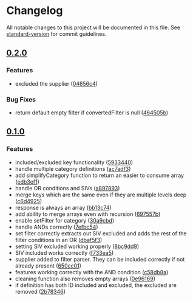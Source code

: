 # Changelog

All notable changes to this project will be documented in this file. See [standard-version](https://github.com/conventional-changelog/standard-version) for commit guidelines.

## [0.2.0](https://github.com/rewardops/javascript-filter-parser/compare/v0.1.0...v0.2.0)

### Features

- excluded the supplier ([04656c4](https://github.com/rewardops/javascript-filter-parser/commit/04656c4d4547872bfa7faa532f1d1d982d5dfe6c))

### Bug Fixes

- return default empty filter if convertedFilter is null ([464505b](https://github.com/rewardops/javascript-filter-parser/commit/464505b354e68448ab2e70e119d62a59f717a7a5))


## [0.1.0](https://github.com/rewardops/javascript-filter-parser/compare/ebed6e0e08d5752bf2440e0ad14b46fa9f0d5eb5...v0.1.0)

### Features

- included/excluded key functionality ([5933440](https://github.com/rewardops/javascript-filter-parser/commit/5933440c375db17d2c3ccc414783257c14e1e66a))
- handle multiple category definitions ([ac7adf3](https://github.com/rewardops/javascript-filter-parser/commit/ac7adf32ae8e07f61e54ee1fd03aa1e8ae80e126))
- add simplifyCategory function to return an easier to consume array ([edb3ef1](https://github.com/rewardops/javascript-filter-parser/commit/edb3ef1353f2622923dd19bff5ab906933e98bac))
- handle OR conditions and SIVs ([a897893](https://github.com/rewardops/javascript-filter-parser/commit/a897893532b00d344a223323622dcf5a800b6825))
- merge keys which are the same even if they are multiple levels deep ([c6d4925](https://github.com/rewardops/javascript-filter-parser/commit/c6d4925b03a4025c46bbc2a25fcd45bef0e1647d))
- response is always an array ([bb13c74](https://github.com/rewardops/javascript-filter-parser/commit/bb13c747ae652e888b7f62b95a9747bbf1797f63))
- add ability to merge arrays even with recursion ([697557b](https://github.com/rewardops/javascript-filter-parser/commit/697557bf4e6f2893bae4bd7e01185240f7934173))
- enable setFilter for category ([30a9cbd](https://github.com/rewardops/javascript-filter-parser/commit/30a9cbdcc6947aa9779fd610d47b05990b682025))
- handle ANDs correctly ([7efbc54](https://github.com/rewardops/javascript-filter-parser/commit/7efbc548965721c2d72566c0de07316e8efde904))
- set filter correctly extracts out SIV excluded and adds the rest of the filter conditions in an OR ([dbaf5f3](https://github.com/rewardops/javascript-filter-parser/commit/dbaf5f396ae2c7d5643869bd4a760d9ae8339cdc))
- setting SIV excluded working properly ([8bc9dd9](https://github.com/rewardops/javascript-filter-parser/commit/8bc9dd9f5a8862b5099817d13cec6acc063b878d))
- SIV included works correctly ([f733ea5](https://github.com/rewardops/javascript-filter-parser/commit/f733ea56997054d13bc5f4d21ee3023b0a278448))
- supplier added to filter parser. They can be included correctly if not already present ([650cc01](https://github.com/rewardops/javascript-filter-parser/commit/650cc01421704b8f92a17879b72a56e38d54d90d))
- features working correctly with the AND condition ([c58db8a](https://github.com/rewardops/javascript-filter-parser/commit/c58db8acea99e6de81a1c7f33c7104eb61234da3))
- cleaning function also removes empty arrays ([0e96169](https://github.com/rewardops/javascript-filter-parser/commit/0e96169e24ac515f9e421b90f1f91fd3453f5dc1))
- if definition has both ID included and excluded, the excluded are removed ([2b78346](https://github.com/rewardops/javascript-filter-parser/commit/2b783468e578c1b4bf6b5f4e58121a1c8077a5ea))
